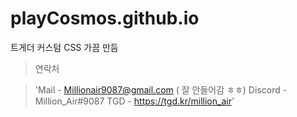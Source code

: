 # playCosmos.github.io
트게더 커스텀 CSS 가끔 만듬


>연락처

>'Mail - Millionair9087@gmail.com ( 잘 안들어감 ㅎㅎ)
Discord - Million_Air#9087
TGD - https://tgd.kr/million_air'
